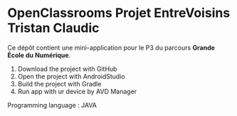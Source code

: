 # OpenClassrooms Projet EntreVoisins Tristan Claudic

Ce dépôt contient une mini-application pour le P3 du parcours **Grande École du Numérique**.

1. Download the project with GitHub
2. Open the project with AndroidStudio
3. Build the project with Gradle
4. Run app with ur device by AVD Manager

Programming language : JAVA


